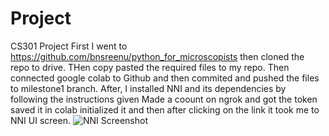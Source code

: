 # Project
CS301 Project
First I went to https://github.com/bnsreenu/python_for_microscopists then cloned the repo to drive. THen copy pasted the required files to my repo. 
Then connected google colab to Github and then commited and pushed the files to milestone1 branch. After, I installed NNI and its dependencies by following the instructions given 
Made a coount on ngrok and got the token saved it in colab initialized it and then after clicking on the link it took me to NNI UI screen.
![NNI Screenshot](https://github.com/dvw4/Project/blob/main/NNI.jpg?raw=true)
